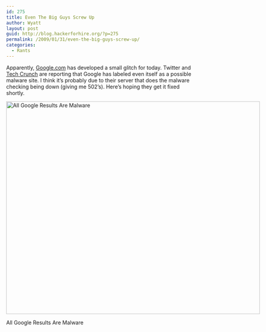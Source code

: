```yaml
---
id: 275
title: Even The Big Guys Screw Up
author: Wyatt
layout: post
guid: http://blog.hackerforhire.org/?p=275
permalink: /2009/01/31/even-the-big-guys-screw-up/
categories:
  - Rants
---
```

Apparently, [Google.com][1] has developed a small glitch for today. Twitter and [Tech Crunch][2] are reporting that Google has labeled even itself as a possible malware site. I think it&#8217;s probably due to their server that does the malware checking being down (giving me 502&#8217;s). Here&#8217;s hoping they get it fixed shortly.

<div id="attachment_276" style="width: 690px" class="wp-caption aligncenter">
  <img src="http://blog.hackerforhire.org/wp-content/uploads/2009/01/picture-1.png" alt="All Google Results Are Malware" title="Google Is Malware" width="680" height="570" class="size-full wp-image-276" />
  
  <p class="wp-caption-text">
    All Google Results Are Malware
  </p>
</div>

 [1]: http://www.google.com
 [2]: http://www.techcrunch.com/2009/01/31/google-flags-whole-internet-as-malware/
